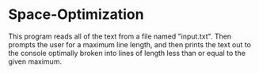 # Space-Optimization 
This program reads all of the text from a file named "input.txt".
Then prompts the user for a maximum line length, and then prints the text out to the console optimally broken into lines of length less than 
or equal to the given maximum.


